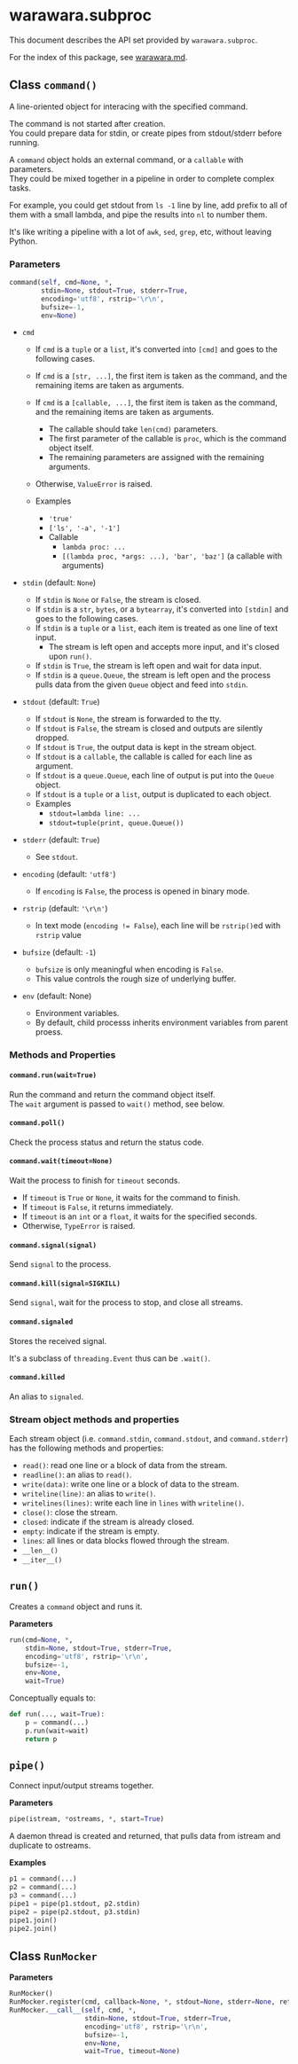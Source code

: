 # warawara.subproc

This document describes the API set provided by `warawara.subproc`.

For the index of this package, see [warawara.md](warawara.md).


## Class `command()`

A line-oriented object for interacing with the specified command.

The command is not started after creation.  
You could prepare data for stdin, or create pipes from stdout/stderr before running.

A `command` object holds an external command, or a `callable` with parameters.  
They could be mixed together in a pipeline in order to complete complex tasks.

For example, you could get stdout from `ls -1` line by line,
add prefix to all of them with a small lambda,
and pipe the results into `nl` to number them.

It's like writing a pipeline with a lot of `awk`, `sed`, `grep`, etc, without leaving Python.


### Parameters

```python
command(self, cmd=None, *,
        stdin=None, stdout=True, stderr=True,
        encoding='utf8', rstrip='\r\n',
        bufsize=-1,
        env=None)
```

*   `cmd`
    -   If `cmd` is a `tuple` or a `list`, it's converted into `[cmd]` and goes to the following cases.
    -   If `cmd` is a `[str, ...]`, the first item is taken as the command,
        and the remaining items are taken as arguments.
    -   If `cmd` is a `[callable, ...]`, the first item is taken as the command,
        and the remaining items are taken as arguments.
        +   The callable should take `len(cmd)` parameters.
        +   The first parameter of the callable is `proc`, which is the command object itself.
        +   The remaining parameters are assigned with the remaining arguments.
    -   Otherwise, `ValueError` is raised.

    -   Examples
        +   `'true'`
        +   `['ls', '-a', '-1']`
        +   Callable
            *   `lambda proc: ...`
            *   `[(lambda proc, *args: ...), 'bar', 'baz']` (a callable with arguments)

*   `stdin` (default: `None`)
    -   If `stdin` is `None` or `False`, the stream is closed.
    -   If `stdin` is a `str`, `bytes`, or a `bytearray`, it's converted into `[stdin]` and goes to the following cases.
    -   If `stdin` is a `tuple` or a `list`, each item is treated as one line of text input.
        +   The stream is left open and accepts more input, and it's closed upon `run()`.
    -   If `stdin` is `True`, the stream is left open and wait for data input.
    -   If `stdin` is a `queue.Queue`, the stream is left open
        and the process pulls data from the given `Queue` object and feed into `stdin`.

*   `stdout` (default: `True`)
    -   If `stdout` is `None`, the stream is forwarded to the tty.
    -   If `stdout` is `False`, the stream is closed and outputs are silently dropped.
    -   If `stdout` is `True`, the output data is kept in the stream object.
    -   If `stdout` is a `callable`, the callable is called for each line as argument.
    -   If `stdout` is a `queue.Queue`, each line of output is put into the `Queue` object.
    -   If `stdout` is a `tuple` or a `list`, output is duplicated to each object.
    -   Examples
        +   `stdout=lambda line: ...`
        +   `stdout=tuple(print, queue.Queue())`

*   `stderr` (default: `True`)
    -   See `stdout`.

*   `encoding` (default: `'utf8'`)
    -   If `encoding` is `False`, the process is opened in binary mode.

*   `rstrip` (default: `'\r\n'`)
    -   In text mode (`encoding != False`), each line will be `rstrip()`ed with `rstrip` value

*   `bufsize` (default: `-1`)
    -   `bufsize` is only meaningful when encoding is `False`.
    -   This value controls the rough size of underlying buffer.

*   `env` (default: None)
    -   Environment variables.
    -   By default, child processs inherits environment variables from parent proess.


### Methods and Properties

#### `command.run(wait=True)`

Run the command and return the command object itself.  
The `wait` argument is passed to `wait()` method, see below.


#### `command.poll()`

Check the process status and return the status code.


#### `command.wait(timeout=None)`

Wait the process to finish for `timeout` seconds.

*   If `timeout` is `True` or `None`, it waits for the command to finish.
*   If `timeout` is `False`, it returns immediately.
*   If `timeout` is an `int` or a `float`, it waits for the specified seconds.
*   Otherwise, `TypeError` is raised.


#### `command.signal(signal)`

Send `signal` to the process.


#### `command.kill(signal=SIGKILL)`

Send `signal`, wait for the process to stop, and close all streams.


#### `command.signaled`

Stores the received signal.

It's a subclass of `threading.Event` thus can be `.wait()`.


#### `command.killed`

An alias to `signaled`.


### Stream object methods and properties

Each stream object (i.e. `command.stdin`, `command.stdout`, and `command.stderr`)
has the following methods and properties:

*   `read()`: read one line or a block of data from the stream.
*   `readline()`: an alias to `read()`.
*   `write(data)`: write one line or a block of data to the stream.
*   `writeline(line)`: an alias to `write()`.
*   `writelines(lines)`: write each line in `lines` with `writeline()`.
*   `close()`: close the stream.
*   `closed`: indicate if the stream is already closed.
*   `empty`: indicate if the stream is empty.
*   `lines`: all lines or data blocks flowed through the stream.
*   `__len__()`
*   `__iter__()`


## `run()`

Creates a `command` object and runs it.

__Parameters__
```python
run(cmd=None, *,
    stdin=None, stdout=True, stderr=True,
    encoding='utf8', rstrip='\r\n',
    bufsize=-1,
    env=None,
    wait=True)
```

Conceptually equals to:
```python
def run(..., wait=True):
    p = command(...)
    p.run(wait=wait)
    return p
```


## `pipe()`

Connect input/output streams together.

__Parameters__
```python
pipe(istream, *ostreams, *, start=True)
```

A daemon thread is created and returned, that pulls data from istream and duplicate to ostreams.

__Examples__
```python
p1 = command(...)
p2 = command(...)
p3 = command(...)
pipe1 = pipe(p1.stdout, p2.stdin)
pipe2 = pipe(p2.stdout, p3.stdin)
pipe1.join()
pipe2.join()
```


## Class `RunMocker`

__Parameters__
```python
RunMocker()
RunMocker.register(cmd, callback=None, *, stdout=None, stderr=None, returncode=None)
RunMocker.__call__(self, cmd, *,
                   stdin=None, stdout=True, stderr=True,
                   encoding='utf8', rstrip='\r\n',
                   bufsize=-1,
                   env=None,
                   wait=True, timeout=None)
```
